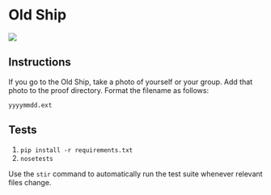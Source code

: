 # Old Ship

<img src="http://mw2.google.com/mw-panoramio/photos/medium/38072274.jpg" />

## Instructions

If you go to the Old Ship, take a photo of yourself or your group. Add that
photo to the proof directory. Format the filename as follows:

```
yyyymmdd.ext
```


## Tests

1. `pip install -r requirements.txt`
2. `nosetests`

Use the `stir` command to automatically run the test suite whenever relevant
files change.
